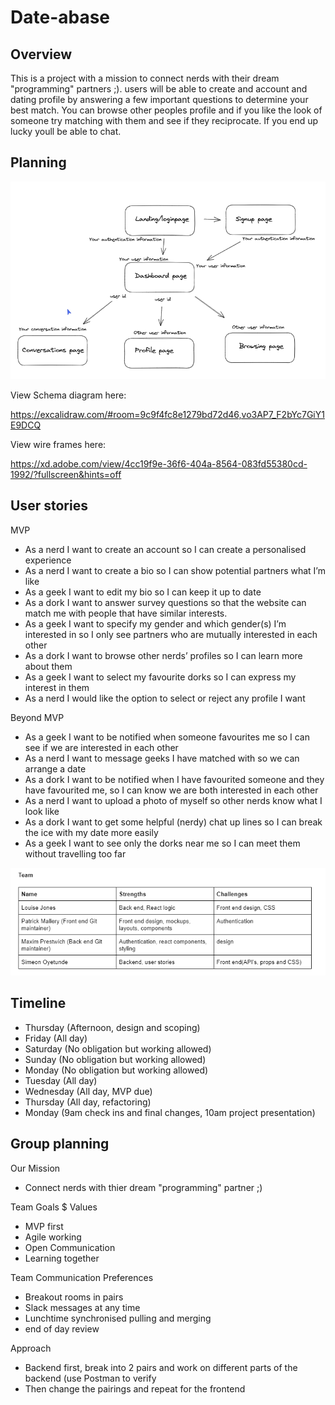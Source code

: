 # Date-abase

## Overview

This is a project with a mission to connect nerds with their dream "programming" partners ;). users will be able to create and account and dating profile by answering a few important questions to determine your best match. You can browse other peoples profile and if you like the look of someone try matching with them and see if they reciprocate. If you end up lucky youll be able to chat.

## Planning

<img src="./images/date-abase-dataflow.png"/>

View Schema diagram here:

https://excalidraw.com/#room=9c9f4fc8e1279bd72d46,vo3AP7_F2bYc7GiY1E9DCQ

View wire frames here:

https://xd.adobe.com/view/4cc19f9e-36f6-404a-8564-083fd55380cd-1992/?fullscreen&hints=off

## User stories

MVP

- As a nerd I want to create an account so I can create a personalised experience
- As a nerd I want to create a bio so I can show potential partners what I’m like
- As a geek I want to edit my bio so I can keep it up to date
- As a dork I want to answer survey questions so that the website can match me with people that have similar interests.
- As a geek I want to specify my gender and which gender(s) I’m interested in so I only see partners who are mutually interested in each other
- As a dork I want to browse other nerds’ profiles so I can learn more about them
- As a geek I want to select my favourite dorks so I can express my interest in them
- As a nerd I would like the option to select or reject any profile I want

Beyond MVP

- As a geek I want to be notified when someone favourites me so I can see if we are interested in each other
- As a nerd I want to message geeks I have matched with so we can arrange a date
- As a dork I want to be notified when I have favourited someone and they have favourited me, so I can know we are both interested in each other
- As a nerd I want to upload a photo of myself so other nerds know what I look like
- As a dork I want to get some helpful (nerdy) chat up lines so I can break the ice with my date more easily
- As a geek I want to see only the dorks near me so I can meet them without travelling too far

<img src="./images/team.png"/>

## Timeline

- Thursday (Afternoon, design and scoping)
- Friday (All day)
- Saturday (No obligation but working allowed)
- Sunday (No obligation but working allowed)
- Monday (No obligation but working allowed)
- Tuesday (All day)
- Wednesday (All day, MVP due)
- Thursday (All day, refactoring)
- Monday (9am check ins and final changes, 10am project presentation)

## Group planning

Our Mission

- Connect nerds with thier dream "programming" partner ;)

Team Goals $ Values

- MVP first
- Agile working
- Open Communication
- Learning together

Team Communication Preferences

- Breakout rooms in pairs
- Slack messages at any time
- Lunchtime synchronised pulling and merging
- end of day review

Approach

- Backend first, break into 2 pairs and work on different parts of the backend (use Postman to verify
- Then change the pairings and repeat for the frontend

